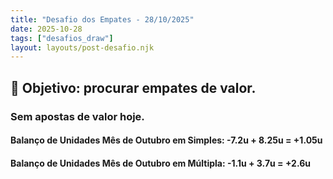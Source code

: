 ```yaml
---
title: "Desafio dos Empates - 28/10/2025"
date: 2025-10-28
tags: ["desafios_draw"]
layout: layouts/post-desafio.njk
---
```


## 🎯 Objetivo: procurar empates de valor.

### Sem apostas de valor hoje.

#### Balanço de Unidades Mês de Outubro em Simples: -7.2u + 8.25u = +1.05u
#### Balanço de Unidades Mês de Outubro em Múltipla: -1.1u + 3.7u = +2.6u